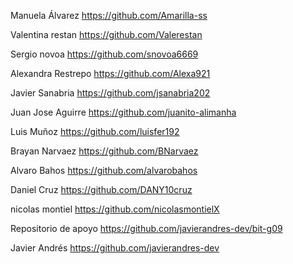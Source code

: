 Manuela Álvarez
https://github.com/Amarilla-ss

Valentina restan 
https://github.com/Valerestan

Sergio novoa
https://github.com/snovoa6669

Alexandra Restrepo
https://github.com/Alexa921

Javier Sanabria 
https://github.com/jsanabria202

Juan Jose Aguirre
https://github.com/juanito-alimanha

Luis Muñoz
https://github.com/luisfer192

Brayan Narvaez
https://github.com/BNarvaez

Alvaro Bahos
https://github.com/alvarobahos

Daniel Cruz
https://github.com/DANY10cruz

nicolas montiel
https://github.com/nicolasmontielX

Repositorio de apoyo
https://github.com/javierandres-dev/bit-g09

Javier Andrés
https://github.com/javierandres-dev
